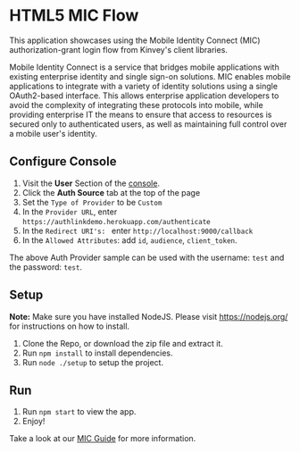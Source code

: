 # HTML5 MIC Flow

This application showcases using the Mobile Identity Connect (MIC) authorization-grant login flow from Kinvey's client libraries.

Mobile Identity Connect is a service that bridges mobile applications with existing enterprise identity and single sign-on solutions. MIC enables mobile applications to integrate with a variety of identity solutions using a single OAuth2-based interface. This allows enterprise application developers to avoid the complexity of integrating these protocols into mobile, while providing enterprise IT the means to ensure that access to resources is secured only to authenticated users, as well as maintaining full control over a mobile user's identity.

## Configure Console

1.  Visit the __User__ Section of the [console](https://console.kinvey.com).
2.  Click the __Auth Source__ tab at the top of the page
3.  Set the `Type of Provider` to be `Custom`
4.  In the `Provider URL`, enter `https://authlinkdemo.herokuapp.com/authenticate`
5.  In the `Redirect URI's: ` enter `http://localhost:9000/callback`
6.  In the `Allowed Attributes`: add `id`, `audience`, `client_token`.

The above Auth Provider sample can be used with the username: `test` and the password: `test`.

## Setup

**Note:** Make sure you have installed NodeJS. Please visit https://nodejs.org/ for instructions on how to install.

1. Clone the Repo, or download the zip file and extract it.
2. Run `npm install` to install dependencies.
3. Run `node ./setup` to setup the project.

## Run

1. Run `npm start` to view the app.
2. Enjoy!

Take a look at our [MIC Guide](http://devcenter.kinvey.com/html5/guides/mobile-identity-connect#authenticating) for more information.
